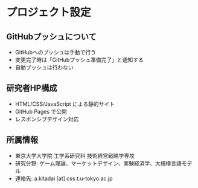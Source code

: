 # プロジェクト設定

## GitHubプッシュについて
- GitHubへのプッシュは手動で行う
- 変更完了時は「GitHubプッシュ準備完了」と通知する
- 自動プッシュは行わない

## 研究者HP構成
- HTML/CSS/JavaScript による静的サイト
- GitHub Pages で公開
- レスポンシブデザイン対応

## 所属情報
- 東京大学大学院 工学系研究科 技術経営戦略学専攻
- 研究分野: ゲーム理論、マーケットデザイン、実験経済学、大規模言語モデル
- 連絡先: a.kitadai [at] css.t.u-tokyo.ac.jp